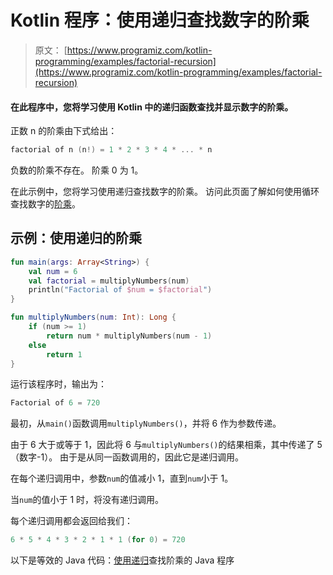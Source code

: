 # Kotlin 程序：使用递归查找数字的阶乘

> 原文： [https://www.programiz.com/kotlin-programming/examples/factorial-recursion](https://www.programiz.com/kotlin-programming/examples/factorial-recursion)

#### 在此程序中，您将学习使用 Kotlin 中的递归函数查找并显示数字的阶乘。

正数 n 的阶乘由下式给出：

```kt
factorial of n (n!) = 1 * 2 * 3 * 4 * ... * n
```

负数的阶乘不存在。 阶乘 0 为 1。

在此示例中，您将学习使用递归查找数字的阶乘。 访问此页面了解如何使用循环查找数字的[阶乘](/kotlin-programming/examples/factorial "Kotlin program to calculate factorial using loop")。

## 示例：使用递归的阶乘

```kt
fun main(args: Array<String>) {
    val num = 6
    val factorial = multiplyNumbers(num)
    println("Factorial of $num = $factorial")
}

fun multiplyNumbers(num: Int): Long {
    if (num >= 1)
        return num * multiplyNumbers(num - 1)
    else
        return 1
}
```

运行该程序时，输出为：

```kt
Factorial of 6 = 720
```

最初，从`main()`函数调用`multiplyNumbers()`，并将 6 作为参数传递。

由于 6 大于或等于 1，因此将 6 与`multiplyNumbers()`的结果相乘，其中传递了 5（数字-1）。 由于是从同一函数调用的，因此它是递归调用。

在每个递归调用中，参数`num`的值减小 1，直到`num`小于 1。

当`num`的值小于 1 时，将没有递归调用。

每个递归调用都会返回给我们：

```kt
6 * 5 * 4 * 3 * 2 * 1 * 1 (for 0) = 720
```

以下是等效的 Java 代码：[使用递归](/java-programming/examples/factorial-recursion "Java Program to find factorial using recursion")查找阶乘的 Java 程序